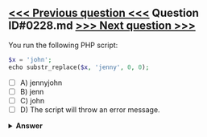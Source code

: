 [<<< Previous question <<<](0227.md)   Question ID#0228.md   [>>> Next question >>>](0229.md)
---

You run the following PHP script:

```php
$x = 'john';
echo substr_replace($x, 'jenny', 0, 0);
```

- [ ] A) jennyjohn
- [ ] B) jenn
- [ ] C) john
- [ ] D) The script will throw an error message.

<details><summary><b>Answer</b></summary>
<p>
  Answer: <strong>A</strong>
</p>
</details>
